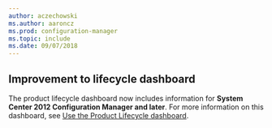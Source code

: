 ```yaml
---
author: aczechowski
ms.author: aaroncz
ms.prod: configuration-manager
ms.topic: include
ms.date: 09/07/2018
---
```


## <a name="bkmk_lifecycle"></a> Improvement to lifecycle dashboard
<!--1358702-->

The product lifecycle dashboard now includes information for **System Center 2012 Configuration Manager and later**. For more information on this dashboard, see [Use the Product Lifecycle dashboard](/sccm/core/clients/manage/asset-intelligence/product-lifecycle-dashboard).


